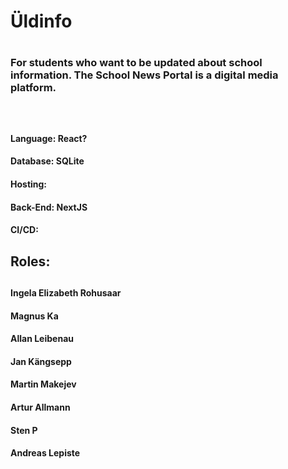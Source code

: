 <h1>Üldinfo<h1> 
<h3>For students who want to be updated about school information. The School News Portal is a digital media platform. <h3>
<br>
<h4>Language: React?<h4>
<h4>Database: SQLite <h4>
<h4>Hosting: <h4>
<h4>Back-End: NextJS <h4>
<h4>CI/CD: <h4>
<h2>Roles:<h2>
<h4>Ingela Elizabeth Rohusaar <h4>
<h4>Magnus Ka<h4> 
<h4>Allan Leibenau<h4> 
<h4>Jan Kängsepp<h4> 
<h4>Martin Makejev<h4> 
<h4>Artur Allmann<h4> 
<h4>Sten P<h4> 
<h4>Andreas Lepiste<h4> 
